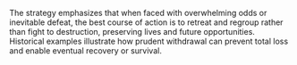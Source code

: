 The strategy emphasizes that when faced with overwhelming odds or inevitable defeat, the best course of action is to retreat and regroup rather than fight to destruction, preserving lives and future opportunities. Historical examples illustrate how prudent withdrawal can prevent total loss and enable eventual recovery or survival.
